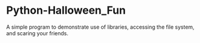 # Python-Halloween_Fun
A simple program to demonstrate use of libraries, accessing the file system, and scaring your friends.

